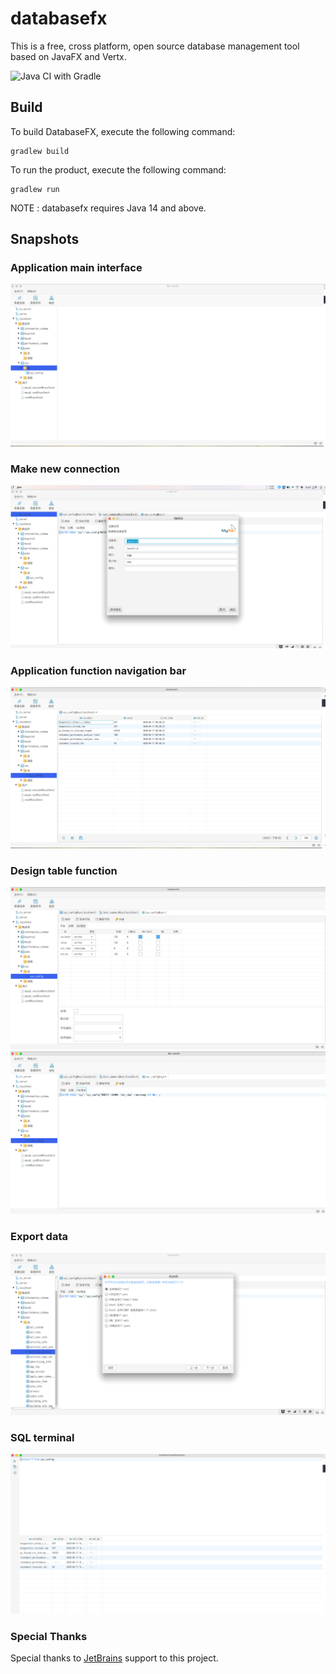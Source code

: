 # databasefx

This is a free, cross platform, open source database management tool based on JavaFX and Vertx.

![Java CI with Gradle](https://github.com/databasefx/databasefx/workflows/Java%20CI%20with%20Gradle/badge.svg)

## Build
To build DatabaseFX, execute the following command:
```
gradlew build
```
To run the product, execute the following command:
```
gradlew run
```
NOTE : databasefx requires Java 14 and above.

## Snapshots
### Application main interface
![Travis CI](./SNAPSHOTS/a.png)
### Make new connection
![Travis CI](./SNAPSHOTS/e.png)
### Application function navigation bar
![Travis CI](./SNAPSHOTS/b.png)
### Design table function
![Travis CI](./SNAPSHOTS/c.png)
![Travis CI](./SNAPSHOTS/d.png)
### Export data
![Travis CI](./SNAPSHOTS/f.png)
### SQL terminal
![Travis CI](./SNAPSHOTS/g.png)
### Special Thanks
Special thanks to [JetBrains](https://www.jetbrains.com/) support to this project.

